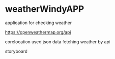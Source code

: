 # weatherWindyAPP


application for checking weather


https://openweathermap.org/api


corelocation used
json data
fetching weather by api


storyboard 
